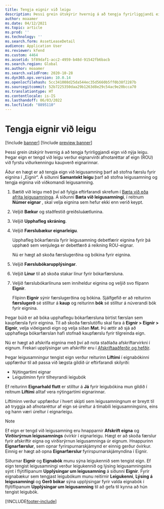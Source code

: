 ```yaml
---
title: Tengja eignir við leigu
description: Þessi grein útskýrir hvernig á að tengja fyrirliggjandi eign við nýja leigu.
author: moaamer
ms.date: 04/12/2021
ms.topic: article
ms.prod: ''
ms.technology: ''
ms.search.form: AssetLeaseDetail
audience: Application User
ms.reviewer: kfend
ms.custom: 4464
ms.assetid: 5f89daf1-acc2-4959-b48d-91542fb6bacb
ms.search.region: Global
ms.author: moaamer
ms.search.validFrom: 2020-10-28
ms.dyn365.ops.version: 10.0.14
ms.openlocfilehash: 5cc341008d25da544ec35d5660b5ff0b38f2287b
ms.sourcegitcommit: 52b7225350daa29b1263d8e29c54ac9e20bcca70
ms.translationtype: HT
ms.contentlocale: is-IS
ms.lasthandoff: 06/03/2022
ms.locfileid: "8895110"
---
```

# <a name="associate-fixed-assets-with-leases"></a>Tengja eignir við leigu

[!include [banner](../includes/banner.md)]
[!include [preview banner](../includes/preview-banner.md)]

Þessi grein útskýrir hvernig á að tengja fyrirliggjandi eign við nýja leigu. Þegar eign er tengd við leigu verður eignarvirði afnotaréttar af eign (ROU) við fyrstu viðurkenningu kaupverð eignarinnar.

Áður en hægt er að tengja eign við leigusamning þarf að stofna færslu fyrir eignina í „Eignir“. Á síðunni **Samantekt leigu** þarf að stofna leigusamning og tengja eignina við viðkomandi leigusamning.

1. Bætið við leigu með því að fylgja eftirfarandi skrefum í [Bæta við eða afrita leigusamninga](add-lease.md). Á síðunni **Bæta við leigusamningi**, í reitnum **Númer eignar** , skal velja eignina sem hefur ekki enn verið keypt.
2. Veljið **Bækur** og staðfestið greiðsluáætlunina.
3. Veljið **Upphafleg skráning**.
4. Veljið **Færslubækur eignarleigu**.

    Upphafleg bókarfærsla fyrir leigusamning debetfærir eignina fyrir þá upphæð sem venjulega er debetfærð á reikning ROU-eignar.

    Nú er hægt að skoða færslugerðina og bókina fyrir eignina.

5. Veljið **Færslubókarupplýsingar**.
6. Veljið **Línur** til að skoða stakar línur fyrir bókarfærsluna.
7. Veljið færslubókarlínuna sem inniheldur eignina og veljið svo flipann **Eignir**.

    Flipinn **Eignir** sýnir færslugerðina og bókina. Sjálfgefið er að reiturinn **færslugerð** sé stilltur á **kaup** og reiturinn **bók** sé stilltur á núverandi bók fyrir eignina.

Þegar búið er að bóka upphaflegu bókarfærsluna birtist færslan sem kaupfærsla fyrir eignina. Til að skoða færslutöflu skal fara á **Eignir \> Eignir \> Eignir**, velja viðeigandi eign og velja síðan **Mat**. Þú ættir að sjá að upphaflega bókarfærslan hafi stofnað kaupfærslu fyrir tilgreinda eign.

Nú er hægt að afskrifa eignina með því að nota staðlaða afskriftarvirkni í eignum. Frekari upplýsingar um afskriftir eru í [Afskriftaaðferðir og hefðir](../fixed-assets/depreciation-methods-conventions.md).

Þegar leigusamningur tengist eign verður reiturinn **Líftími** í eignabókinni uppfærður til að passa við lægsta gildið úr eftirfarandi skilyrði: 

 - Nýtingartími eignar
 - Leigutíminn fyrir tilheyrandi leigubók

Ef reiturinn **Eignarhald flutt** er stilltur á **Já** fyrir leigubókina mun gildið í reitnum **Líftími** alltaf vera nýtingartími eignarinnar. 
 
Líftíminn verður uppfærður í hvert skipti sem leigusamningnum er breytt til að tryggja að afnotaréttur af eign sé úreltur á tímabili leigusamningsins, eins og hann væri úreltur í eignarleigu.

> [!NOTE]
> Ef eign er tengd við leigusamning eru hnapparnir **Afskrift eigna** og **Virðisrýrnun leigusamnings** óvirkir í eignarleigu. Hægt er að skoða færslur fyrir afskriftir eigna og virðisrýrnun leigusamninga úr eignum. Hnappurinn **Eignarfærslur**, sem opnar fyrirspurnarskjámynd er einnig gerður óvirkur. Einnig er hægt að opna **Eignarfærslur** fyrirspurnarskjámyndina í Eignir.  

Síðurnar **Eignir** og **Eignabók** munu sýna leigukennið sem tengist eign. Ef eign tengist leigusamningi verður leigukennið og lýsing leigusamningsins sýnt í flýtiflipanum **Upplýsingar um leigusamning** á síðunni **Eignir**. Fyrir eignabækur sem tengjast leigubókum munu reitirnir **Leigukenni**, **Lýsing á leigusamningi** og **Gerð bókar** sýna upplýsingar fyrir valda eignabók í flýtiflipanum **Upplýsingar um leigusamning** til að gefa til kynna að hún tengist leigubók.

[!INCLUDE[footer-include](../../includes/footer-banner.md)]
